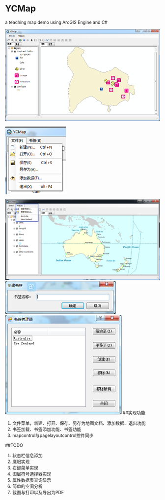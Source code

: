 # YCMap
a teaching map demo using ArcGIS Engine and C#

![YCMap全图](media/YCMap.png)

![文件菜单](media/file-menu.png)

![书签菜单](media/bookmark-menu.png)
![书签菜单](media/bookmark-menu-create.png)
![书签菜单](media/bookmark-menu-management.png)
##实现功能
1. 文件菜单，新建、打开、保存、另存为地图文档、添加数据、退出功能
2. 书签加载、书签添加功能、书签功能
3. mapcontrol与pagelayoutcontrol控件同步

##TODO
1. 状态栏信息添加
2. 鹰眼实现
3. 右键菜单实现
4. 图层符号选择器实现
5. 属性数据表查询显示
6. 简单的空间分析
7. 截图与打印以及导出为PDF
